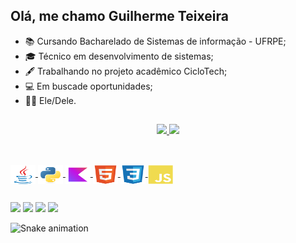 ##  Olá, me chamo Guilherme Teixeira


- 📚 Cursando Bacharelado de Sistemas de informação - UFRPE;
- 🎓 Técnico em desenvolvimento de sistemas;
- 🖋️ Trabalhando no projeto acadêmico CicloTech;
- 💻 Em buscade oportunidades;
- 👨🏽 Ele/Dele.
##

<div align="center">
  <a href="https://github.com/guilhermettxr">
  <img height="160em" src="https://github-readme-stats.vercel.app/api?username=teixeiraguilherme&show_icons=true&theme=dark&include_all_commits=true&count_private=true&title_color=00001"/>
  <img height="160em" src="https://github-readme-stats.vercel.app/api/top-langs/?username=teixeiraguilherme&layout=compact&langs_count=8&theme=dark&title_color=00001"/>
</div>

##

</p>
<div style="display: inline_block"><br>
  <img align="center" alt="Gui-Java" height="30" width="40" src="https://raw.githubusercontent.com/devicons/devicon/master/icons/java/java-original.svg">
  <img align="center" alt="Gui-Python" height="30" width="40" src="https://raw.githubusercontent.com/devicons/devicon/master/icons/python/python-original.svg">
  <img align="center" alt="Gui-Kotlin" height="30" width="40" src="https://raw.githubusercontent.com/devicons/devicon/master/icons/kotlin/kotlin-original.svg"> 
  <img align="center" alt="Gui-HTML" height="30" width="40" src="https://raw.githubusercontent.com/devicons/devicon/master/icons/html5/html5-original.svg">
  <img align="center" alt="Gui-CSS" height="30" width="40" src="https://raw.githubusercontent.com/devicons/devicon/master/icons/css3/css3-original.svg">
  <img align="center" alt="Gui-Js" height="30" width="40" src="https://raw.githubusercontent.com/devicons/devicon/master/icons/javascript/javascript-plain.svg">
</div> 

##
<div> 
  <a href="https://instagram.com/guilhermettxr" target="_blank"><img src="https://img.shields.io/badge/-Instagram-%23E4405F?style=for-the-badge&logo=instagram&logoColor=white" target="_blank"></a>
 <a href="https://discord.gg/guilhermettxr" target="_blank"><img src="https://img.shields.io/badge/Discord-7289DA?style=for-the-badge&logo=discord&logoColor=white" target="_blank"></a> 
  <a href = "mailto:guilhermeabraaotb@outlook.com"><img src="https://img.shields.io/badge/-outlook-%23333?style=for-the-badge&logo=gmail&logoColor=white" target="_blank"></a>
  <a href="https://www.linkedin.com/in/guilherme-bezerra-248325324/" target="_blank"><img src="https://img.shields.io/badge/-LinkedIn-%230077B5?style=for-the-badge&logo=linkedin&logoColor=white" target="_blank"></a> 
   
![Snake animation](https://github.com/teixeiraguilherme/teixeiraguilherme/blob/output/github-contribution-grid-snake.svg)
